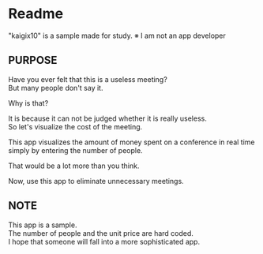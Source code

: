 # Readme

"kaigix10" is a sample made for study.
※ I am not an app developer


## PURPOSE
Have you ever felt that this is a useless meeting?  
But many people don't say it.   
  
Why is that?  
  
It is because it can not be judged whether it is really useless.  
So let's visualize the cost of the meeting.  
  
This app visualizes the amount of money spent on a conference in real time simply by entering the number of people.  
  
That would be a lot more than you think.  
  
Now, use this app to eliminate unnecessary meetings.  
  
## NOTE
This app is a sample.  
The number of people and the unit price are hard coded.  
I hope that someone will fall into a more sophisticated app.  
